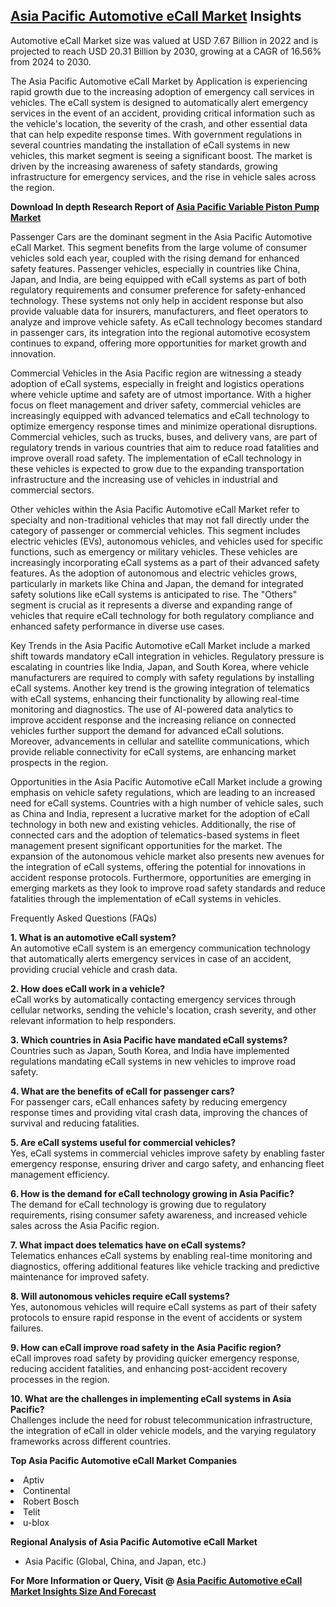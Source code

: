 <h2><a href="https://www.verifiedmarketreports.com/download-sample/?rid=59507&amp;utm_source=Github-Feb&amp;utm_medium=225" target="_blank">Asia Pacific Automotive eCall Market</a> Insights</h2><p>Automotive eCall Market size was valued at USD 7.67 Billion in 2022 and is projected to reach USD 20.31 Billion by 2030, growing at a CAGR of 16.56% from 2024 to 2030.</p><p><p>The Asia Pacific Automotive eCall Market by Application is experiencing rapid growth due to the increasing adoption of emergency call services in vehicles. The eCall system is designed to automatically alert emergency services in the event of an accident, providing critical information such as the vehicle's location, the severity of the crash, and other essential data that can help expedite response times. With government regulations in several countries mandating the installation of eCall systems in new vehicles, this market segment is seeing a significant boost. The market is driven by the increasing awareness of safety standards, growing infrastructure for emergency services, and the rise in vehicle sales across the region.</p> <p><p><strong>Download In depth Research Report of <a href="https://www.verifiedmarketreports.com/download-sample/?rid=236118&amp;utm_source=Pulse-Dec&amp;utm_medium=225" target="_blank">Asia Pacific Variable Piston Pump Market</a></strong></p></p> <p>Passenger Cars are the dominant segment in the Asia Pacific Automotive eCall Market. This segment benefits from the large volume of consumer vehicles sold each year, coupled with the rising demand for enhanced safety features. Passenger vehicles, especially in countries like China, Japan, and India, are being equipped with eCall systems as part of both regulatory requirements and consumer preference for safety-enhanced technology. These systems not only help in accident response but also provide valuable data for insurers, manufacturers, and fleet operators to analyze and improve vehicle safety. As eCall technology becomes standard in passenger cars, its integration into the regional automotive ecosystem continues to expand, offering more opportunities for market growth and innovation.</p> <p>Commercial Vehicles in the Asia Pacific region are witnessing a steady adoption of eCall systems, especially in freight and logistics operations where vehicle uptime and safety are of utmost importance. With a higher focus on fleet management and driver safety, commercial vehicles are increasingly equipped with advanced telematics and eCall technology to optimize emergency response times and minimize operational disruptions. Commercial vehicles, such as trucks, buses, and delivery vans, are part of regulatory trends in various countries that aim to reduce road fatalities and improve overall road safety. The implementation of eCall technology in these vehicles is expected to grow due to the expanding transportation infrastructure and the increasing use of vehicles in industrial and commercial sectors.</p> <p>Other vehicles within the Asia Pacific Automotive eCall Market refer to specialty and non-traditional vehicles that may not fall directly under the category of passenger or commercial vehicles. This segment includes electric vehicles (EVs), autonomous vehicles, and vehicles used for specific functions, such as emergency or military vehicles. These vehicles are increasingly incorporating eCall systems as a part of their advanced safety features. As the adoption of autonomous and electric vehicles grows, particularly in markets like China and Japan, the demand for integrated safety solutions like eCall systems is anticipated to rise. The "Others" segment is crucial as it represents a diverse and expanding range of vehicles that require eCall technology for both regulatory compliance and enhanced safety performance in diverse use cases.</p> <p>Key Trends in the Asia Pacific Automotive eCall Market include a marked shift towards mandatory eCall integration in vehicles. Regulatory pressure is escalating in countries like India, Japan, and South Korea, where vehicle manufacturers are required to comply with safety regulations by installing eCall systems. Another key trend is the growing integration of telematics with eCall systems, enhancing their functionality by allowing real-time monitoring and diagnostics. The use of AI-powered data analytics to improve accident response and the increasing reliance on connected vehicles further support the demand for advanced eCall solutions. Moreover, advancements in cellular and satellite communications, which provide reliable connectivity for eCall systems, are enhancing market prospects in the region.</p> <p>Opportunities in the Asia Pacific Automotive eCall Market include a growing emphasis on vehicle safety regulations, which are leading to an increased need for eCall systems. Countries with a high number of vehicle sales, such as China and India, represent a lucrative market for the adoption of eCall technology in both new and existing vehicles. Additionally, the rise of connected cars and the adoption of telematics-based systems in fleet management present significant opportunities for the market. The expansion of the autonomous vehicle market also presents new avenues for the integration of eCall systems, offering the potential for innovations in accident response protocols. Furthermore, opportunities are emerging in emerging markets as they look to improve road safety standards and reduce fatalities through the implementation of eCall systems in vehicles.</p> <p>Frequently Asked Questions (FAQs)</p> <p><strong>1. What is an automotive eCall system?</strong><br> An automotive eCall system is an emergency communication technology that automatically alerts emergency services in case of an accident, providing crucial vehicle and crash data.</p> <p><strong>2. How does eCall work in a vehicle?</strong><br> eCall works by automatically contacting emergency services through cellular networks, sending the vehicle's location, crash severity, and other relevant information to help responders.</p> <p><strong>3. Which countries in Asia Pacific have mandated eCall systems?</strong><br> Countries such as Japan, South Korea, and India have implemented regulations mandating eCall systems in new vehicles to improve road safety.</p> <p><strong>4. What are the benefits of eCall for passenger cars?</strong><br> For passenger cars, eCall enhances safety by reducing emergency response times and providing vital crash data, improving the chances of survival and reducing fatalities.</p> <p><strong>5. Are eCall systems useful for commercial vehicles?</strong><br> Yes, eCall systems in commercial vehicles improve safety by enabling faster emergency response, ensuring driver and cargo safety, and enhancing fleet management efficiency.</p> <p><strong>6. How is the demand for eCall technology growing in Asia Pacific?</strong><br> The demand for eCall technology is growing due to regulatory requirements, rising consumer safety awareness, and increased vehicle sales across the Asia Pacific region.</p> <p><strong>7. What impact does telematics have on eCall systems?</strong><br> Telematics enhances eCall systems by enabling real-time monitoring and diagnostics, offering additional features like vehicle tracking and predictive maintenance for improved safety.</p> <p><strong>8. Will autonomous vehicles require eCall systems?</strong><br> Yes, autonomous vehicles will require eCall systems as part of their safety protocols to ensure rapid response in the event of accidents or system failures.</p> <p><strong>9. How can eCall improve road safety in the Asia Pacific region?</strong><br> eCall improves road safety by providing quicker emergency response, reducing accident fatalities, and enhancing post-accident recovery processes in the region.</p> <p><strong>10. What are the challenges in implementing eCall systems in Asia Pacific?</strong><br> Challenges include the need for robust telecommunication infrastructure, the integration of eCall in older vehicle models, and the varying regulatory frameworks across different countries.</p> </p><p><strong>Top Asia Pacific Automotive eCall Market Companies</strong></p><div data-test-id=""><p><li>Aptiv</li><li> Continental</li><li> Robert Bosch</li><li> Telit</li><li> u-blox</li></p><div><strong>Regional Analysis of&nbsp;Asia Pacific Automotive eCall Market</strong></div><ul><li dir="ltr"><p dir="ltr">Asia Pacific (Global, China, and Japan, etc.)</p></li></ul><p><strong>For More Information or Query, Visit @&nbsp;</strong><strong><a href="https://www.verifiedmarketreports.com/product/global-automotive-ecall-market-2018-by-manufacturers-regions-type-and-application-forecast-to-2023/?utm_source=Github-Feb&amp;utm_medium=225" target="_blank">Asia Pacific Automotive eCall Market Insights Size And Forecast</a></strong></p></div><h2>&nbsp;</h2><div data-test-id="">&nbsp;</div>
